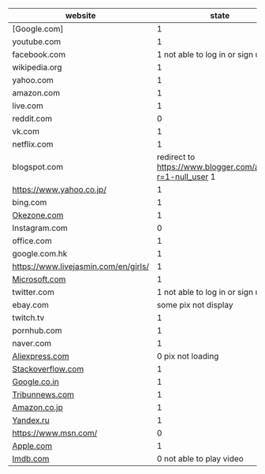 | website                                                      | state                                                        |
| ------------------------------------------------------------ | ------------------------------------------------------------ |
| [Google.com]                                                 | 1                                                            |
| youtube.com                                                  | 1                                                            |
| facebook.com                                                 | 1 not able to log in or sign up                              |
| wikipedia.org                                                | 1                                                            |
| yahoo.com                                                    | 1                                                            |
| amazon.com                                                   | 1                                                            |
| live.com                                                     | 1                                                            |
| reddit.com                                                   | 0                                                            |
| vk.com                                                       | 1                                                            |
| netflix.com                                                  | 1                                                            |
| blogspot.com                                                 | redirect to <https://www.blogger.com/about/?r=1-null_user> 1 |
| <https://www.yahoo.co.jp/>                                   | 1                                                            |
| bing.com                                                     | 1                                                            |
| [Okezone.com](https://www.alexa.com/siteinfo/okezone.com)    | 1                                                            |
| Instagram.com                                                | 0                                                            |
| office.com                                                   | 1                                                            |
| google.com.hk                                                | 1                                                            |
| <https://www.livejasmin.com/en/girls/>                       | 1                                                            |
| [Microsoft.com](https://www.alexa.com/siteinfo/microsoft.com) | 1                                                            |
| twitter.com                                                  | 1 not able to log in or sign up                              |
| ebay.com                                                     | some pix not display                                         |
| twitch.tv                                                    | 1                                                            |
| pornhub.com                                                  | 1                                                            |
| naver.com                                                    | 1                                                            |
| [Aliexpress.com](https://www.alexa.com/siteinfo/aliexpress.com) | 0 pix not loading                                            |
| [Stackoverflow.com](https://www.alexa.com/siteinfo/stackoverflow.com) | 1                                                            |
| [Google.co.in](https://www.alexa.com/siteinfo/google.co.in)  | 1                                                            |
| [Tribunnews.com](https://www.alexa.com/siteinfo/tribunnews.com) | 1                                                            |
| [Amazon.co.jp](https://www.alexa.com/siteinfo/amazon.co.jp)  | 1                                                            |
| [Yandex.ru](https://www.alexa.com/siteinfo/yandex.ru)        | 1                                                            |
| <https://www.msn.com/>                                       | 0                                                            |
| [Apple.com](https://www.alexa.com/siteinfo/apple.com)        | 1                                                            |
| [Imdb.com](https://www.alexa.com/siteinfo/imdb.com)          | 0 not able to play video                                     |


